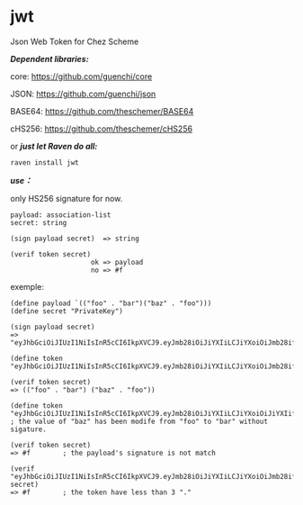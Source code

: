 # jwt
Json Web Token for Chez Scheme


***Dependent libraries:***

core: https://github.com/guenchi/core

JSON: https://github.com/guenchi/json

BASE64: https://github.com/theschemer/BASE64

cHS256: https://github.com/theschemer/cHS256

or ***just let Raven do all:***

`raven install jwt`


***use：***

only HS256 signature for now.

```
payload: association-list
secret: string

(sign payload secret)  => string

(verif token secret)   
                    ok => payload
                    no => #f
```

exemple:

```
(define payload `(("foo" . "bar")("baz" . "foo")))
(define secret "PrivateKey")

(sign payload secret)
=> "eyJhbGciOiJIUzI1NiIsInR5cCI6IkpXVCJ9.eyJmb28iOiJiYXIiLCJiYXoiOiJmb28ifQ.MTZmYTdmYmMzZjQ4YTRkZTYxMzE3NmUyMzk2MGFmNjI"

(define token "eyJhbGciOiJIUzI1NiIsInR5cCI6IkpXVCJ9.eyJmb28iOiJiYXIiLCJiYXoiOiJmb28ifQ.MTZmYTdmYmMzZjQ4YTRkZTYxMzE3NmUyMzk2MGFmNjI")

(verif token secret)
=> (("foo" . "bar") ("baz" . "foo"))

(define token "eyJhbGciOiJIUzI1NiIsInR5cCI6IkpXVCJ9.eyJmb28iOiJiYXIiLCJiYXoiOiJiYXIifQ.MTZmYTdmYmMzZjQ4YTRkZTYxMzE3NmUyMzk2MGFmNjI")
; the value of "baz" has been modife from "foo" to "bar" without sigature.

(verif token secret)                               
=> #f        ; the payload's signature is not match

(verif "eyJhbGciOiJIUzI1NiIsInR5cCI6IkpXVCJ9.eyJmb28iOiJiYXIiLCJiYXoiOiJmb28ifQ" secret)
=> #f        ; the token have less than 3 "."
```
